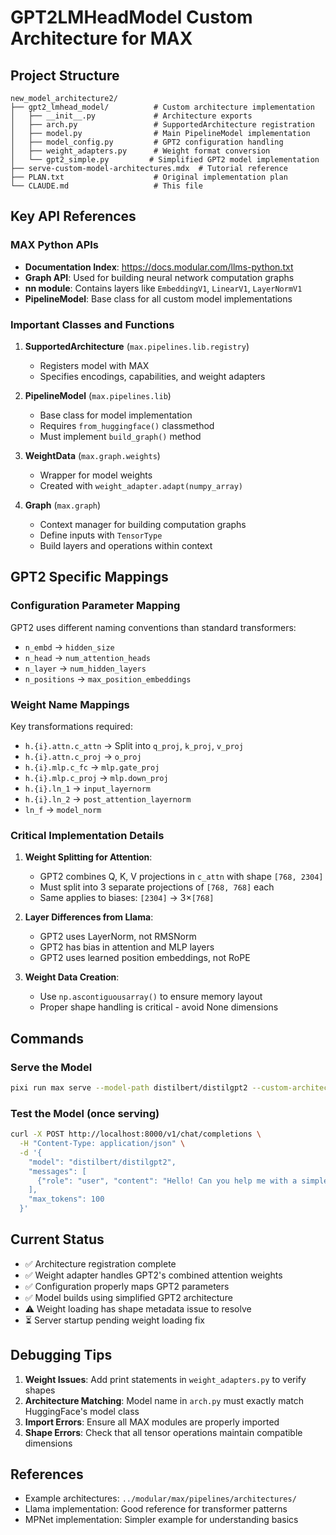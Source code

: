 # GPT2LMHeadModel Custom Architecture for MAX

## Project Structure

```
new_model_architecture2/
├── gpt2_lmhead_model/          # Custom architecture implementation
│   ├── __init__.py             # Architecture exports
│   ├── arch.py                 # SupportedArchitecture registration
│   ├── model.py                # Main PipelineModel implementation
│   ├── model_config.py         # GPT2 configuration handling
│   ├── weight_adapters.py      # Weight format conversion
│   └── gpt2_simple.py         # Simplified GPT2 model implementation
├── serve-custom-model-architectures.mdx  # Tutorial reference
├── PLAN.txt                    # Original implementation plan
└── CLAUDE.md                   # This file
```

## Key API References

### MAX Python APIs
- **Documentation Index**: https://docs.modular.com/llms-python.txt
- **Graph API**: Used for building neural network computation graphs
- **nn module**: Contains layers like `EmbeddingV1`, `LinearV1`, `LayerNormV1`
- **PipelineModel**: Base class for all custom model implementations

### Important Classes and Functions

1. **SupportedArchitecture** (`max.pipelines.lib.registry`)
   - Registers model with MAX
   - Specifies encodings, capabilities, and weight adapters

2. **PipelineModel** (`max.pipelines.lib`)
   - Base class for model implementation
   - Requires `from_huggingface()` classmethod
   - Must implement `build_graph()` method

3. **WeightData** (`max.graph.weights`)
   - Wrapper for model weights
   - Created with `weight_adapter.adapt(numpy_array)`

4. **Graph** (`max.graph`)
   - Context manager for building computation graphs
   - Define inputs with `TensorType`
   - Build layers and operations within context

## GPT2 Specific Mappings

### Configuration Parameter Mapping
GPT2 uses different naming conventions than standard transformers:
- `n_embd` → `hidden_size`
- `n_head` → `num_attention_heads`
- `n_layer` → `num_hidden_layers`
- `n_positions` → `max_position_embeddings`

### Weight Name Mappings
Key transformations required:
- `h.{i}.attn.c_attn` → Split into `q_proj`, `k_proj`, `v_proj`
- `h.{i}.attn.c_proj` → `o_proj`
- `h.{i}.mlp.c_fc` → `mlp.gate_proj`
- `h.{i}.mlp.c_proj` → `mlp.down_proj`
- `h.{i}.ln_1` → `input_layernorm`
- `h.{i}.ln_2` → `post_attention_layernorm`
- `ln_f` → `model_norm`

### Critical Implementation Details

1. **Weight Splitting for Attention**:
   - GPT2 combines Q, K, V projections in `c_attn` with shape `[768, 2304]`
   - Must split into 3 separate projections of `[768, 768]` each
   - Same applies to biases: `[2304]` → 3×`[768]`

2. **Layer Differences from Llama**:
   - GPT2 uses LayerNorm, not RMSNorm
   - GPT2 has bias in attention and MLP layers
   - GPT2 uses learned position embeddings, not RoPE

3. **Weight Data Creation**:
   - Use `np.ascontiguousarray()` to ensure memory layout
   - Proper shape handling is critical - avoid None dimensions

## Commands

### Serve the Model
```bash
pixi run max serve --model-path distilbert/distilgpt2 --custom-architectures gpt2_lmhead_model
```

### Test the Model (once serving)
```bash
curl -X POST http://localhost:8000/v1/chat/completions \
  -H "Content-Type: application/json" \
  -d '{
    "model": "distilbert/distilgpt2",
    "messages": [
      {"role": "user", "content": "Hello! Can you help me with a simple task?"}
    ],
    "max_tokens": 100
  }'
```

## Current Status

- ✅ Architecture registration complete
- ✅ Weight adapter handles GPT2's combined attention weights
- ✅ Configuration properly maps GPT2 parameters
- ✅ Model builds using simplified GPT2 architecture
- ⚠️  Weight loading has shape metadata issue to resolve
- ⏳ Server startup pending weight loading fix

## Debugging Tips

1. **Weight Issues**: Add print statements in `weight_adapters.py` to verify shapes
2. **Architecture Matching**: Model name in `arch.py` must exactly match HuggingFace's model class
3. **Import Errors**: Ensure all MAX modules are properly imported
4. **Shape Errors**: Check that all tensor operations maintain compatible dimensions

## References

- Example architectures: `../modular/max/pipelines/architectures/`
- Llama implementation: Good reference for transformer patterns
- MPNet implementation: Simpler example for understanding basics
